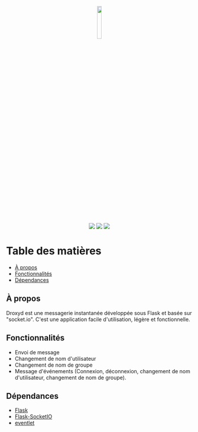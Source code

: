 <div align="center">
  <img src="https://i.ibb.co/ckpXyyN/logo.png" width="15%">
</div>
<div align="center">
  <a href="https://forthebadge.com"><img src="https://forthebadge.com/images/badges/made-with-python.svg"></a>
  <a href="https://forthebadge.com"><img src="https://forthebadge.com/images/badges/made-with-javascript.svg"></a>
  <a href="https://forthebadge.com"><img src="https://forthebadge.com/images/badges/built-with-love.svg"></a>
</div>


# Table des matières

- [À propos](#à-propos)
- [Fonctionnalités](#fonctionnalités)
- [Dépendances](#dépendances)

## À propos

Droxyd est une messagerie instantanée développée sous Flask et basée sur "socket.io". C'est une application facile d'utilisation, légère et fonctionnelle.

## Fonctionnalités

- Envoi de message
- Changement de nom d'utilisateur
- Changement de nom de groupe
- Message d'événements (Connexion, déconnexion, changement de nom d'utilisateur, changement de nom de groupe).

## Dépendances

- [Flask](https://pypi.org/project/Flask/)
- [Flask-SocketIO](https://pypi.org/project/Flask-SocketIO/)
- [eventlet](https://pypi.org/project/eventlet/)
